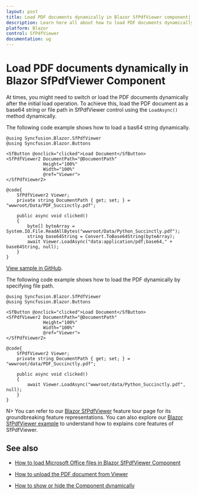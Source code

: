 ```yaml
---
layout: post
title: Load PDF documents dynamically in Blazor SfPdfViewer component| Syncfusion
description: Learn here all about how to load PDF documents dynamically in Syncfusion Blazor SfPdfViewer component and more.
platform: Blazor
control: SfPdfViewer
documentation: ug
---
```


# Load PDF documents dynamically in Blazor SfPdfViewer Component

At times, you might need to switch or load the PDF documents dynamically after the initial load operation. To achieve this, load the PDF document as a base64 string or file path in SfPdfViewer control using the `LoadAsync()` method dynamically.

The following code example shows how to load a bas64 string dynamically.

```cshtml
@using Syncfusion.Blazor.SfPdfViewer
@using Syncfusion.Blazor.Buttons

<SfButton @onclick="clicked">Load Document</SfButton>
<SfPdfViewer2 DocumentPath="@DocumentPath"
              Height="100%"
              Width="100%"
              @ref="Viewer">
</SfPdfViewer2>

@code{
    SfPdfViewer2 Viewer;
    private string DocumentPath { get; set; } = "wwwroot/Data/PDF_Succinctly.pdf";

    public async void clicked()
    {
        byte[] byteArray = System.IO.File.ReadAllBytes("wwwroot/Data/Python_Succinctly.pdf");
        string base64String = Convert.ToBase64String(byteArray);
        await Viewer.LoadAsync("data:application/pdf;base64," + base64String, null);
    }
}
```
[View sample in GitHub](https://github.com/SyncfusionExamples/blazor-pdf-viewer-examples/tree/master/Load%20and%20Save/LoadAsync-SfPdfViewer).

The following code example shows how to load the PDF dynamically by specifying file path.

```cshtml
@using Syncfusion.Blazor.SfPdfViewer
@using Syncfusion.Blazor.Buttons

<SfButton @onclick="clicked">Load Document</SfButton>
<SfPdfViewer2 DocumentPath="@DocumentPath"
              Height="100%"
              Width="100%"
              @ref="Viewer">
</SfPdfViewer2>

@code{
    SfPdfViewer2 Viewer;
    private string DocumentPath { get; set; } = "wwwroot/data/PDF_Succinctly.pdf";

    public async void clicked()
    {
        await Viewer.LoadAsync("wwwroot/data/Python_Succinctly.pdf", null);
    }
}
```

N> You can refer to our [Blazor SfPdfViewer](https://www.syncfusion.com/blazor-components/blazor-pdf-viewer) feature tour page for its groundbreaking feature representations. You can also explore our [Blazor SfPdfViewer example](https://blazor.syncfusion.com/demos/pdf-viewer-2/default-functionalities?theme=bootstrap4) to understand how to explains core features of SfPdfViewer.

## See also

* [How to load Microsoft Office files in Blazor SfPdfViewer Component](./load-office-files)

* [How to unload the PDF document from Viewer](./unload-the-pdf-document-from-viewer)

* [How to show or hide the Component dynamically](../how-to/show-or-hide-sfpdfviewer-dynamically)